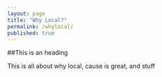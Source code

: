 ```yaml
---
layout: page
title: "Why Local?"
permalink: /whylocal/
published: true
---
```


##This is an heading

This is all about why local, cause is great, and stuff

